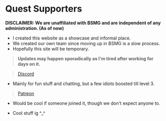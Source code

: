 # Quest Supporters

**DISCLAIMER: We are unaffiliated with BSMG and are independent of any**
**administration. (As of now)**

- I created this website as a showcase and informal place.
- We created our own team since moving up in BSMG is a slow process.
- Hopefully this site will be temporary.

> **Updates may happen sporadically as I'm tired after working for days on it.**

> [Discord](discord.gg/questsupport)

- Mainly for fun stuff and chatting, but a few idiots boosted till level 3.

> [Patreon](https://www.patreon.com/QuestSupport)

- Would be cool if someone joined it, though we don't expect anyone to.

- Cool stuff ig ^_^
